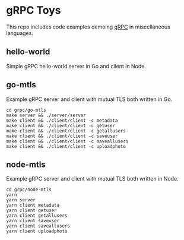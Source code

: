 # gRPC Toys
This repo includes code examples demoing [gRPC](https://grpc.io) in miscellaneous languages.

## hello-world
Simple gRPC hello-world server in Go and client in Node.

## go-mtls
Example gRPC server and client with mutual TLS both written in Go.

```
cd grpc/go-mtls
make server && ./server/server
make client && ./client/client -c metadata
make client && ./client/client -c getuser
make client && ./client/client -c getallusers
make client && ./client/client -c saveuser
make client && ./client/client -c saveallusers
make client && ./client/client -c uploadphoto
```

## node-mtls
Example gRPC server and client with mutual TLS both written in Node.

```
cd grpc/node-mtls
yarn
yarn server
yarn client metadata
yarn client getuser
yarn client getallusers
yarn client saveuser
yarn client saveallusers
yarn client uploadphoto
```
